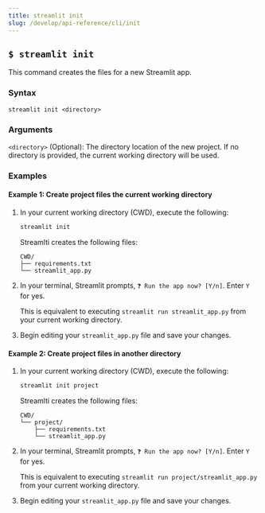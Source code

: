 ```yaml
---
title: streamlit init
slug: /develop/api-reference/cli/init
---
```


## `$ streamlit init`

This command creates the files for a new Streamlit app.

### Syntax

```
streamlit init <directory>
```

### Arguments

`<directory>` (Optional): The directory location of the new project. If no directory is provided, the current working directory will be used.

### Examples

#### Example 1: Create project files the current working directory

1. In your current working directory (CWD), execute the following:

   ```bash
   streamlit init
   ```

   Streamlti creates the following files:

   ```
   CWD/
   ├── requirements.txt
   └── streamlit_app.py
   ```

2. In your terminal, Streamlit prompts, `❓ Run the app now? [Y/n]`. Enter `Y` for yes.

   This is equivalent to executing `streamlit run streamlit_app.py` from your current working directory.

3. Begin editing your `streamlit_app.py` file and save your changes.

#### Example 2: Create project files in another directory

1. In your current working directory (CWD), execute the following:

   ```bash
   streamlit init project
   ```

   Streamlti creates the following files:

   ```
   CWD/
   └── project/
       ├── requirements.txt
       └── streamlit_app.py
   ```

2. In your terminal, Streamlit prompts, `❓ Run the app now? [Y/n]`. Enter `Y` for yes.

   This is equivalent to executing `streamlit run project/streamlit_app.py` from your current working directory.

3. Begin editing your `streamlit_app.py` file and save your changes.
